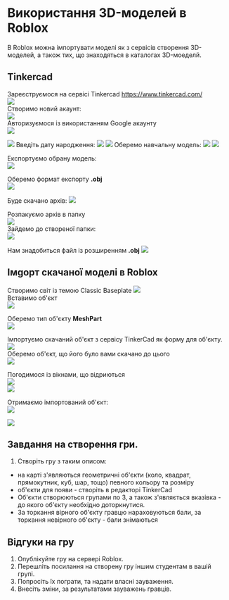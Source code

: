 # Використання 3D-моделей в Roblox
В Roblox можна імпортувати моделі як з сервісів створення 3D-моделей, а також тих, що знаходяться в каталогах 3D-моеделй.

## Tinkercad
Зареєструємося на сервісі Tinkercad https://www.tinkercad.com/  
<img src = "img/tinkercad01.jpg">  
Створимо новий акаунт:  
<img src = "img/tinkercad02.jpg">  
Авторизуємося із використанням Google акаунту  
<img src = "img/tinkercad03.jpg">  

<img src = "img/tinkercad04.jpg">  
Введіть дату народження:  
<img src = "img/tinkercad05.jpg">  

<img src = "img/tinkercad06.jpg">  
Оберемо навчальну модель:  
<img src = "img/tinkercad07.jpg">  
<img src = "img/tinkercad08.jpg">  

Експортуємо обрану модель:  
<img src = "img/tinkercad09.jpg">  

Оберемо формат експорту **.obj**  
<img src = "img/tinkercad10.jpg">  

Буде скачано архів:
<img src = "img/tinkercad11.jpg">  
  
Розпакуємо архів в папку  
<img src = "img/tinkercad12.jpg">  
Зайдемо до створеної папки:  
<img src = "img/tinkercad13.jpg">  

Нам знадобиться файл із розширенням **.obj**
<img src = "img/tinkercad14.jpg">  

## Імgорт скачаної моделі в Roblox
Створимо світ із темою Classic Baseplate
<img src = "img/tinkercad15.jpg">  
Вставимо об'єкт  
<img src = "img/tinkercad16.jpg">  

Оберемо тип об'єкту **MeshPart**  
<img src = "img/tinkercad17.jpg">  

Імпортуємо скачаний об'єкт з сервісу TinkerCad як форму для об'єкту.  
<img src = "img/tinkercad18.jpg">  
Оберемо об'єкт, що його було вами скачано до цього  
<img src = "img/tinkercad20.jpg">  

Погодимося із вікнами, що відриються  
<img src = "img/tinkercad21.jpg">  
<img src = "img/tinkercad22.jpg">  

Отримаємо імпортований об'єкт:  
<img src = "img/tinkercad23.jpg">  
  
<img src = "img/tinkercad24.jpg">  


## Завдання на створення гри.
1. Створіть гру з таким описом: 
* на карті з'являються геометричні об'єкти (коло, квадрат, прямокутник, куб, шар, тощо) певного кольору та розміру
* об'єкти для появи - створіть в редакторі TinkerCad
* Об'єкти створюються групами по 3, а також з'являється вказівка - до якого об'єкту необхідно доторкнутися.
* За торкання вірного об'єкту гравцю нараховуються бали, за торкання невірного об'єкту - бали знімаються

## Відгуки на гру
1. Опублікуйте гру на сервері Roblox.
2. Перешліть посилання на створену гру іншим студентам в вашій групі.
3. Попросіть їх пограти, та надати власні зауваження.
4. Внесіть зміни, за результатами зауважень гравців.
